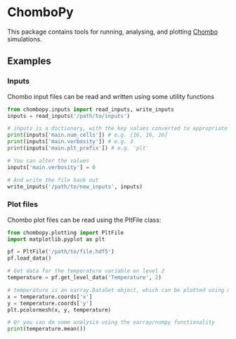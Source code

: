 # ChomboPy

This package contains tools for running, analysing, and plotting [Chombo](https://commons.lbl.gov/display/chombo/Chombo+-+Software+for+Adaptive+Solutions+of+Partial+Differential+Equations) simulations.

## Examples

### Inputs
Chombo input files can be read and written using some utility functions
```python
from chombopy.inputs import read_inputs, write_inputs
inputs = read_inputs('/path/to/inputs')

# inputs is a dictionary, with the key values converted to appropriate python objects:
print(inputs['main.num_cells']) # e.g. [16, 16, 16]
print(inputs['main.verbosity']) # e.g. 3
print(inputs['main.plt_prefix']) # e.g. 'plt'

# You can alter the values
inputs['main.verbosity'] = 0

# And write the file back out
write_inputs('/path/to/new_inputs', inputs)
```

### Plot files
Chombo plot files can be read using the PltFile class:
```python
from chombopy.plotting import PltFile
import matplotlib.pyplot as plt

pf = PltFile('/path/to/file.hdf5')
pf.load_data()

# Get data for the temperature variable on level 2
temperature = pf.get_level_data('Temperature', 2)

# temperature is an xarray.DataSet object, which can be plotted using matplotlib
x = temperature.coords['x']
y = temperature.coords['y']
plt.pcolormesh(x, y, temperature)

# Or you can do some analysis using the xarray/numpy functionality
print(temperature.mean())
```

